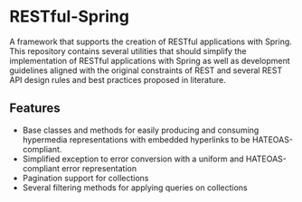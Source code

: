 # RESTful-Spring
A framework that supports the creation of RESTful applications with Spring.
This repository contains several utilities that should simplify the implementation of RESTful applications with Spring as well as development guidelines aligned with the original constraints of REST and several REST API design rules and best practices proposed in literature.

## Features
- Base classes and methods for easily producing and consuming hypermedia representations with embedded hyperlinks to be HATEOAS-compliant.
- Simplified exception to error conversion with a uniform and HATEOAS-compliant error representation
- Pagination support for collections
- Several filtering methods for applying queries on collections

